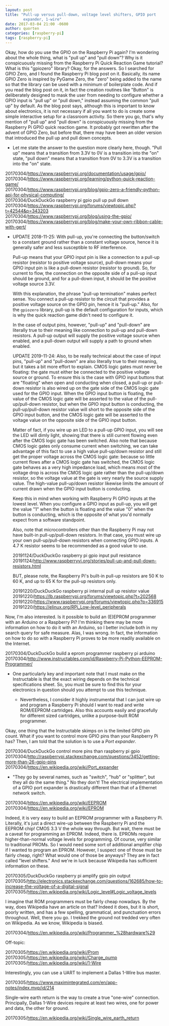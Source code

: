 ```yaml
---
layout: post
title: "Pull-up versus pull-down, voltage level shifters, GPIO port
        expander, 1-wire"
date: 2017-03-04 21:00 -0600
author: quorten
categories: [raspberry-pi]
tags: [raspberry-pi]
---
```


Okay, how do you use the GPIO on the Raspberry Pi again?  I'm
wondering about the whole thing, what is "pull up" and "pull down"?
Why is it conspicuously missing from the Raspberry Pi Quick Reaction
Game tutorial?  What is this "gpiozero" library?  Okay, for the
answers.  So I searched for GPIO Zero, and I found the Raspberry Pi
blog post on it.  Basically, its name GPIO Zero is inspired by PyGame
Zero, the "zero" being added to the name so that the library can be
used with a minimum of boilerplate code.  And if you read the blog
post on it, in fact the creation routines like "Button" is
deliberately designed to mask the user from needing to configure
whether a GPIO input is "pull up" or "pull down," instead assuming the
common "pull up" by default.  As the blog post says, although this is
important to know about electronics, it is not necessary if all you
want to do is create some simple interactive setup for a classroom
activity.  So there you go, that's why mention of "pull up" and "pull
down" is conspicuously missing from the Raspberry Pi GPIO quick
reaction game.  It probably got rewritten after the advent of GPIO
Zero, but before that, there may have been an older version that
introduced the pull up and pull down concepts.

* Let me state the answer to the question more clearly here, though.
  "Pull up" means that a transition from 3.3V to 0V is a transition
  into the "on" state, "pull down" means that a transition from 0V to
  3.3V is a transition into the "on" state.

<!-- more -->

20170304/https://www.raspberrypi.org/documentation/usage/gpio/  
20170304/https://www.raspberrypi.org/learning/python-quick-reaction-game/  
20170304/https://www.raspberrypi.org/blog/gpio-zero-a-friendly-python-api-for-physical-computing/  
20170304/DuckDuckGo raspberry pi gpio pull up pull down  
20170304/https://www.raspberrypi.org/forums/viewtopic.php?t=42544&p=343203  
20170304/https://www.raspberrypi.org/blog/using-the-gpio/  
20170304/https://www.raspberrypi.org/blog/make-your-own-ribbon-cable-with-gert/

* UPDATE 2018-11-25: With pull-up, you're connecting the button/switch
  to a constant ground rather than a constant voltage source, hence it
  is generally safer and less susceptible to RF interference.

  Pull-up means that your GPIO input pin is like a connection to a
  pull-up resistor (resistor to positive voltage source), pull-down
  means your GPIO input pin is like a pull-down resistor (resistor to
  ground).  So, for current to flow, the connection on the opposite
  side of a pull-up input should be ground, and for a pull-down input,
  it should be the positive voltage source 3.3V.

  With this explanation, the phrase "pull-up termination" makes
  perfect sense.  You connect a pull-up resistor to the circuit that
  provides a positive voltage source on the GPIO pin, hence it is
  "pull-up."  Also, for the `gpiozero` library, pull-up is the default
  configuration for inputs, which is why the quick reaction game
  didn't need to configure it.

  In the case of output pins, however, "pull-up" and "pull-down" are
  literally true to their meaning like connection to pull-up and
  pull-down resistors.  A pull-up output will supply the positive
  voltage source when enabled, and a pull-down output will supply a
  path to ground when enabled.

  UPDATE 2019-11-24: Also, to be really technical about the case of
  input pins, "pull-up" and "pull-down" are also literally true to
  their meaning, but it takes a bit more effort to explain.  CMOS
  logic gates must never be floating: the gate must either be
  connected to the positive voltage source or ground.  To ensure this
  is the case with GPIO input buttons that are "floating" when open
  and conducting when closed, a pull-up or pull-down resistor is also
  wired up on the gate side of the CMOS logic gate used for the GPIO
  input.  When the GPIO input button is floating, the value of the
  CMOS logic gate will be asserted to the value of the
  pull-up/pull-down resistor, but when the GPIO input button is
  conducting, the pull-up/pull-down resistor value will short to the
  opposite side of the GPIO input button, and the CMOS logic gate will
  be asserted to the voltage value on the opposite side of the GPIO
  input button.

  Matter of fact, if you wire up an LED to a pull-up GPIO input, you
  will see the LED will dimly light, showing that there is still
  current flowing even after the CMOS logic gate has been switched.
  Also note that because CMOS logic gates only consume current when
  switching, we can take advantage of this fact to use a high value
  pull-up/down resistor and still get the proper voltage across the
  CMOS logic gate: because so little current flows after a CMOS logic
  gate has switched, the CMOS logic gate behaves as a very high
  impedance load, which means most of the voltage drop is across the
  CMOS logic gate rather than the pull-up/down resistor, so the
  voltage value at the gate is very nearly the source supply value.
  The high-value pull-up/down resistor likewise limits the amount of
  current drawn when the GPIO input button is conducting.

  Keep this in mind when working with Raspberry Pi GPIO inputs at the
  lowest level.  When you configure a GPIO input as pull-up, you will
  get the value "1" when the button is floating and the value "0" when
  the button is conducting, which is the opposite of what you'd
  normally expect from a software standpoint.

  Also, note that microcontrollers other than the Raspberry Pi may not
  have built-in pull-up/pull-down resistors.  In that case, you must
  wire up your own pull-up/pull-down resistors when connecting GPIO
  inputs.  A 4.7 K resistor seems to be recommended as a good value to
  use.

  20191124/DuckDuckGo raspberry pi gpio input pull resistance  
  20191124/http://www.raspberryvi.org/stories/pull-up-and-pull-down-resistors.html

  BUT, please note, the Raspberry Pi's built-in pull-up resistors are
  50 K to 60 K, and up to 65 K for the pull-up resistors only.

  20191220/DuckDuckGo raspberry pi internal pull up resistor value  
  20191220/https://lb.raspberrypi.org/forums/viewtopic.php?t=202568  
  20191220/https://www.raspberrypi.org/forums/viewtopic.php?p=336915  
  20191220/https://elinux.org/RPi_Low-level_peripherals

Now, I'm also interested.  Is it possible to build an (E)EPROM
programmer with an Arduino or a Raspberry Pi?  I'm thinking there may
be more information on how to do it with an Arduino, so I better
include both in my search query for safe measure.  Alas, I was wrong.
In fact, the information on how to do so with a Raspberry Pi proves to
be more readily available on the Internet.

20170304/DuckDuckGo build a eprom programmer raspberry pi arduino  
20170304/http://www.instructables.com/id/Raspberry-Pi-Python-EEPROM-Programmer/

* One particularly key and important note that I must make on the
  Instructable is that the exact wiring depends on the technical
  specifications sheet.  So, you must be sure to find this for your
  electronics in question should you attempt to use this technique.

    * Nevertheless, I consider it highly instrumental that I can just
      wire up and program a Raspberry Pi should I want to read and
      write ROM/EEPROM cartridges.  Also this accounts easily and
      gracefully for different sized cartridges, unlike a
      purpose-built ROM programmer.

Okay, one thing that the Instructable skimps on is the limited GPIO
pin count.  What if you want to control more GPIO pins than your
Raspberry Pi has?  Then, I am told that the solution is to use a _Port
expander_.

20170304/DuckDuckGo control more pins than raspberry pi gpio  
20170304/http://raspberrypi.stackexchange.com/questions/3452/getting-more-than-26-gpio-pins  
20170304/https://en.wikipedia.org/wiki/Port_expander

* "They go by several names, such as "switch", "hub" or "splitter",
  but they all do the same thing."  No they don't!  The electrical
  implementation of a GPIO port expander is drastically different than
  that of a Ethernet network switch.

20170304/https://en.wikipedia.org/wiki/EEPROM  
20170304/https://en.wikipedia.org/wiki/EPROM

Indeed, it is very easy to build an EEPROM programmer with a Raspberry
Pi.  Literally, it's just a direct wire-up between the Raspberry Pi
and the EEPROM chip!  CMOS 3.3 V the whole way through.  But wait,
there must be a caveat for programming an EPROM.  Indeed, there is.
EPROMs require higher-than-normal voltage levels for programming.  Of
course, very similar to traditional PROMs.  So I would need some sort
of additional amplifier chip if I wanted to program an EPROM.
However, I suspect one of those must be fairly cheap, right?  What
would one of those be anyways?  They are in fact called "level
shifters."  And we're in luck because Wikipedia has sufficient
information on these.

20170305/DuckDuckGo raspberry pi amplify gpio pin output  
20170305/http://electronics.stackexchange.com/questions/162685/how-to-increase-the-voltage-of-a-digital-signal  
20170305/https://en.wikipedia.org/wiki/Logic_level#Logic_voltage_levels

I imagine that ROM programmers must be fairly cheap nowadays.  By the
way, does Wikipedia have an article on that?  Indeed it does, but it
is short, poorly written, and has a few spelling, grammatical, and
punctuation errors throughout.  Well, there you go.  I trekked the
ground not tredded very often on Wikipedia.  As we know, Wikipedia is
biased.

20170304/https://en.wikipedia.org/wiki/Programmer_%28hardware%29

Off-topic:

20170305/https://en.wikipedia.org/wiki/Prom  
20170305/https://en.wikipedia.org/wiki/Charge_pump  
20170305/https://en.wikipedia.org/wiki/1-Wire

Interestingly, you can use a UART to implement a Dallas 1-Wire bus
master.

20170305/https://www.maximintegrated.com/en/app-notes/index.mvp/id/214

Single-wire earth return is the way to create a true "one-wire"
connection.  Principally, Dallas 1-Wire devices require at least two
wires, one for power and data, the other for ground.

20170305/https://en.wikipedia.org/wiki/Single_wire_earth_return
